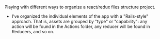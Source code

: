 Playing with different ways to organize a react/redux files structure project.

- I've organized the individual elements of the app with a "Rails-style" approach. That is, assets are grouped by "type" or "capability": any action will be found in the Actions folder, any reducer will be found in Reducers, and so on.